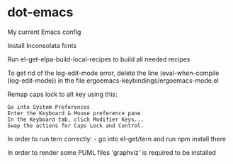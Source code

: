 dot-emacs
=========

My current Emacs config

Install Inconsolata fonts
    
Run el-get-elpa-build-local-recipes to build all needed recipes

To get rid of the log-edit-mode error, delete the line
(eval-when-compile (log-edit-mode))
in the file ergoemacs-keybindings/ergoemacs-mode.el

Remap caps lock to alt key using this:

    Go into System Preferences
    Enter the Keyboard & Mouse preference pane
    In the Keyboard tab, click Modifier Keys...
    Swap the actions for Caps Lock and Control.
                    
In order to run tern correctly:
    - go into el-get/tern and run npm install there
    
In order to render some PUML files 'graphviz' is required to be installed
